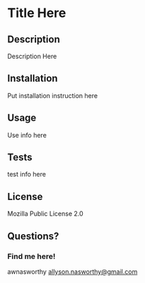 # Title Here 
  
  
  ## Description 
  
  
  Description Here
  
  
  ## Installation
  
  
  Put installation instruction here
  
  ## Usage 
  
   
  Use info here
  
  ## Tests
  
  
  test info here
  
  ## License
  
  Mozilla Public License 2.0
  
  
  ## Questions?

  ### Find me here!
  
  awnasworthy
  allyson.nasworthy@gmail.com
  